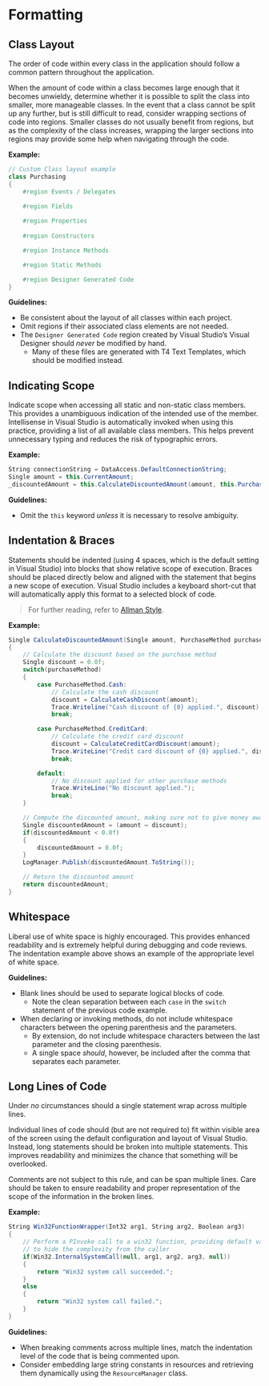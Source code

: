 # Formatting

## Class Layout

The order of code within every class in the application should follow a common pattern throughout the application.  

When the amount of code within a class becomes large enough that it becomes unwieldy, determine whether it is possible to split 
the class into smaller, more manageable classes.  In the event that a class cannot be split up any further, but is still difficult 
to read, consider wrapping sections of code into regions.  Smaller classes do not usually benefit from regions, but as the 
complexity of the class increases, wrapping the larger sections into regions may provide some help when navigating through the code.
    
**Example:**

``` csharp
// Custom Class layout example
class Purchasing
{
    #region Events / Delegates

    #region Fields 
    
    #region Properties
        
    #region Constructors

    #region Instance Methods

    #region Static Methods

    #region Designer Generated Code
}
```

**Guidelines:**
- Be consistent about the layout of all classes within each project.
- Omit regions if their associated class elements are not needed.
- The `Designer Generated Code` region created by Visual Studio’s Visual Designer should *never* be modified by hand. 
  - Many of these files are generated with T4 Text Templates, which should be modified instead.


## Indicating Scope

Indicate scope when accessing all static and non-static class members. This provides a unambiguous indication of the 
intended use of the member. Intellisense in Visual Studio is automatically invoked when using this practice, providing a 
list of all available class members. This helps prevent unnecessary typing and reduces the risk of typographic errors.

**Example:**

``` csharp
String connectionString = DataAccess.DefaultConnectionString;
Single amount = this.CurrentAmount;
_discountedAmount = this.CalculateDiscountedAmount(amount, this.PurchaseMethod);        
````

**Guidelines:**
- Omit the `this` keyword *unless* it is necessary to resolve ambiguity.

## Indentation & Braces

Statements should be indented (using 4 spaces, which is the default setting in Visual Studio) into blocks that show 
relative scope of execution.  Braces should be placed directly below and aligned with the statement that begins a 
new scope of execution. Visual Studio includes a keyboard short-cut that will automatically apply this format to 
a selected block of code.

> For further reading, refer to [Allman Style](https://en.wikipedia.org/wiki/Indent_style#Allman_style).

**Example:**

``` csharp
Single CalculateDiscountedAmount(Single amount, PurchaseMethod purchaseMethod)
{
    // Calculate the discount based on the purchase method
    Single discount = 0.0f;
    switch(purchaseMethod)
    {
        case PurchaseMethod.Cash:
            // Calculate the cash discount
            discount = CalculateCashDiscount(amount);
            Trace.Writeline("Cash discount of {0} applied.", discount);
            break;

        case PurchaseMethod.CreditCard:
            // Calculate the credit card discount
            discount = CalculateCreditCardDiscount(amount);
            Trace.WriteLine("Credit card discount of {0} applied.", discount);
            break;

        default:
            // No discount applied for other purchase methods
            Trace.WriteLine("No discount applied.");
            break;
    }

    // Compute the discounted amount, making sure not to give money away
    Single discountedAmount = (amount – discount);
    if(discountedAmount < 0.0f)
    {
        discountedAmount = 0.0f;
    }
    LogManager.Publish(discountedAmount.ToString());

    // Return the discounted amount
    return discountedAmount;
}
```

## Whitespace

Liberal use of white space is highly encouraged.  This provides enhanced readability and is extremely helpful during 
debugging and code reviews. The indentation example above shows an example of the appropriate level of white space.

**Guidelines:**
- Blank lines should be used to separate logical blocks of code. 
  - Note the clean separation between each `case` in the `switch` statement of the previous code example. 
- When declaring or invoking methods, do not include whitespace characters between the opening parenthesis and the parameters.
  - By extension, do not include whitespace characters between the last parameter and the closing parenthesis.  
  - A single space *should*, however, be included after the comma that separates each parameter.


## Long Lines of Code

Under *no* circumstances should a single statement wrap across multiple lines.

Individual lines of code should (but are not required to) fit within visible area of the screen using the default 
configuration and layout of Visual Studio.  Instead, long statements should be broken into multiple statements.
This improves readability and minimizes the chance that something will be overlooked.

Comments are not subject to this rule, and can be span multiple lines.  Care should be taken to ensure 
readability and proper representation of the scope of the information in the broken lines.

**Example:**

``` csharp
String Win32FunctionWrapper(Int32 arg1, String arg2, Boolean arg3)
{
    // Perform a PInvoke call to a win32 function, providing default values for obscure parameters,
    // to hide the complexity from the caller
    if(Win32.InternalSystemCall(null, arg1, arg2, arg3, null))
    {
        return "Win32 system call succeeded.";
    }
    else
    {
        return "Win32 system call failed.";
    }
}
```

**Guidelines:**
- When breaking comments across multiple lines, match the indentation level of the code that is being commented upon.
- Consider embedding large string constants in resources and retrieving them dynamically using the `ResourceManager` class.